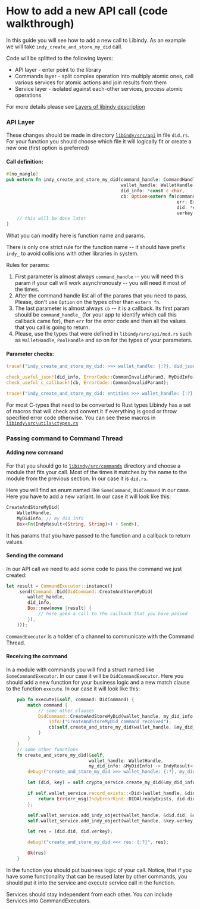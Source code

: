 # How to add a new API call (code walkthrough)

In this guide you will see how to add a new call to Libindy. As an example we will take `indy_create_and_store_my_did` call.

Code will be splitted to the following layers:
* API layer - enter point to the library 
* Commands layer - split complex operation into multiply atomic ones, call various services for atomic actions and join results from them
* Service layer - isolated against each-other services, process atomic operations

For more details please see [Layers of libindy description](../architecture/libindy_layers.md)

### API Layer

These changes should be made in directory [`libindy/src/api`](libindy/src/api) in file `did.rs`. For your function you should choose which file it will logically fit or create a new one (first option is preferred)

#### Call definition:
```rust
#[no_mangle]
pub extern fn indy_create_and_store_my_did(command_handle: CommandHandle,
                                           wallet_handle: WalletHandle,
                                           did_info: *const c_char,
                                           cb: Option<extern fn(command_handle_: CommandHandle,
                                                                err: ErrorCode,
                                                                did: *const c_char,
                                                                verkey: *const c_char)>) -> ErrorCode {
    // this will be done later
}
```
What you can modify here is function name and params. 

There is only one strict rule for the function name -- it should have prefix `indy_` to avoid collisions with other libraries in system.

Rules for params:
1) First parameter is almost always `command_handle` -- you will need this param if your call will work asynchronously -- you will need it most of the times.
2) After the command handle list all of the params that you need to pass. Please, don't use `Option` on the types other than `extern fn`.
3) The last parameter is almost always `cb` -- it is a callback. Its first param should be `command_handle_` (for your app to identify which call this callback came for), then `err` for the error code and then all the values that you call is going to return.
4) Please, use the types that were defined in `libindy/src/api/mod.rs` such as `WalletHandle`, `PoolHandle` and so on for the types of your parameters.

#### Parameter checks:

```rust
trace!("indy_create_and_store_my_did: >>> wallet_handle: {:?}, did_json: {:?}", wallet_handle, did_info);

check_useful_json!(did_info, ErrorCode::CommonInvalidParam3, MyDidInfo); // redefine to MyDidInfo if valid
check_useful_c_callback!(cb, ErrorCode::CommonInvalidParam4);

trace!("indy_create_and_store_my_did: entities >>> wallet_handle: {:?}, did_json: {:?}", wallet_handle, secret!(&did_info));
```

For most C-types that need to be converted to Rust types Libindy has a set of macros that will check and convert it if everything is good or throw specified error code otherwise. You can see these macros in [`libindy\src\utils\ctypes.rs`](libindy\src\utils\ctypes.rs)

### Passing command to Command Thread

#### Adding new command

For that you should go to [`libindy/src/commands`](libindy/src/commands) directory and choose a module that fits your call. Most of the times it matches by the name to the module from the previous section. In our case it is `did.rs`.

Here you will find an enum named like `SomeCommand`, `DidCommand` in our case. Here you have to add a new variant. In our case it will look like this:

```rust
CreateAndStoreMyDid(
    WalletHandle,
    MyDidInfo, // my did info
    Box<Fn(IndyResult<(String, String)>) + Send>),
```

It has params that you have passed to the function and a callback to return values.

#### Sending the command

In our API call we need to add some code to pass the command we just created:
```rust
let result = CommandExecutor::instance()
    .send(Command::Did(DidCommand::CreateAndStoreMyDid(
        wallet_handle,
        did_info,
        Box::new(move |result| {
            // here goes a call to the callback that you have passed
        }),
    )));
```
`CommandExecutor` is a holder of a channel to communicate with the Command Thread.

#### Receiving the command

In a module with commands you will find a struct named like `SomeCommandExecutor`. In our case it will be `DidCommandExecutor`. 
Here you should add a new function for your business logic and a new match clause to the function `execute`. In our case it will look like this:

```rust
    pub fn execute(&self, command: DidCommand) {
        match command {
            // some other clauses
            DidCommand::CreateAndStoreMyDid(wallet_handle, my_did_info, cb) => {
                info!("CreateAndStoreMyDid command received");
                cb(self.create_and_store_my_did(wallet_handle, &my_did_info));
            }
        }
    }
    // some other functions
    fn create_and_store_my_did(&self,
                               wallet_handle: WalletHandle,
                               my_did_info: &MyDidInfo) -> IndyResult<(String, String)> {
        debug!("create_and_store_my_did >>> wallet_handle: {:?}, my_did_info_json: {:?}", wallet_handle, secret!(my_did_info));

        let (did, key) = self.crypto_service.create_my_did(&my_did_info)?;

        if self.wallet_service.record_exists::<Did>(wallet_handle, &did.did)? {
            return Err(err_msg(IndyErrorKind::DIDAlreadyExists, did.did));
        };

        self.wallet_service.add_indy_object(wallet_handle, &did.did, &did, &HashMap::new())?;
        self.wallet_service.add_indy_object(wallet_handle, &key.verkey, &key, &HashMap::new())?;

        let res = (did.did, did.verkey);

        debug!("create_and_store_my_did <<< res: {:?}", res);

        Ok(res)
    }
```
In the function you should put business logic of your call.
Notice, that if you have some functionality that can be reused later by other commands, you should put it into the service and execute service call in the function.

Services should stay independent from each other. You can include Services into CommandExecutors.  